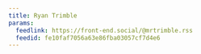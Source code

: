 ```yaml
---
title: Ryan Trimble
params:
  feedlink: https://front-end.social/@mrtrimble.rss
  feedid: fe10faf7056a63e86fba03057cf7d4e6
---
```

